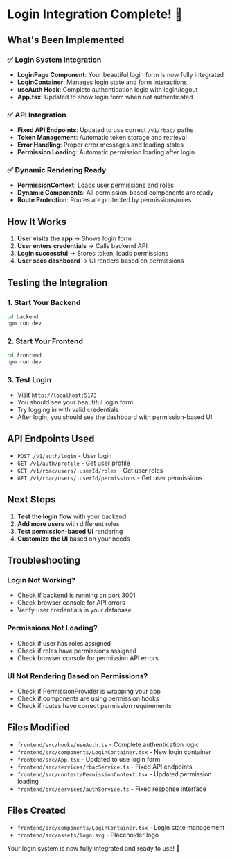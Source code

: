 # Login Integration Complete! 🎉

## What's Been Implemented

### ✅ **Login System Integration**
- **LoginPage Component**: Your beautiful login form is now fully integrated
- **LoginContainer**: Manages login state and form interactions
- **useAuth Hook**: Complete authentication logic with login/logout
- **App.tsx**: Updated to show login form when not authenticated

### ✅ **API Integration**
- **Fixed API Endpoints**: Updated to use correct `/v1/rbac/` paths
- **Token Management**: Automatic token storage and retrieval
- **Error Handling**: Proper error messages and loading states
- **Permission Loading**: Automatic permission loading after login

### ✅ **Dynamic Rendering Ready**
- **PermissionContext**: Loads user permissions and roles
- **Dynamic Components**: All permission-based components are ready
- **Route Protection**: Routes are protected by permissions/roles

## How It Works

1. **User visits the app** → Shows login form
2. **User enters credentials** → Calls backend API
3. **Login successful** → Stores token, loads permissions
4. **User sees dashboard** → UI renders based on permissions

## Testing the Integration

### 1. Start Your Backend
```bash
cd backend
npm run dev
```

### 2. Start Your Frontend
```bash
cd frontend
npm run dev
```

### 3. Test Login
- Visit `http://localhost:5173`
- You should see your beautiful login form
- Try logging in with valid credentials
- After login, you should see the dashboard with permission-based UI

## API Endpoints Used

- `POST /v1/auth/login` - User login
- `GET /v1/auth/profile` - Get user profile
- `GET /v1/rbac/users/:userId/roles` - Get user roles
- `GET /v1/rbac/users/:userId/permissions` - Get user permissions

## Next Steps

1. **Test the login flow** with your backend
2. **Add more users** with different roles
3. **Test permission-based UI** rendering
4. **Customize the UI** based on your needs

## Troubleshooting

### Login Not Working?
- Check if backend is running on port 3001
- Check browser console for API errors
- Verify user credentials in your database

### Permissions Not Loading?
- Check if user has roles assigned
- Check if roles have permissions assigned
- Check browser console for permission API errors

### UI Not Rendering Based on Permissions?
- Check if PermissionProvider is wrapping your app
- Check if components are using permission hooks
- Check if routes have correct permission requirements

## Files Modified

- `frontend/src/hooks/useAuth.ts` - Complete authentication logic
- `frontend/src/components/LoginContainer.tsx` - New login container
- `frontend/src/App.tsx` - Updated to use login form
- `frontend/src/services/rbacService.ts` - Fixed API endpoints
- `frontend/src/context/PermissionContext.tsx` - Updated permission loading
- `frontend/src/services/authService.ts` - Fixed response interface

## Files Created

- `frontend/src/components/LoginContainer.tsx` - Login state management
- `frontend/src/assets/logo.svg` - Placeholder logo

Your login system is now fully integrated and ready to use! 🚀







